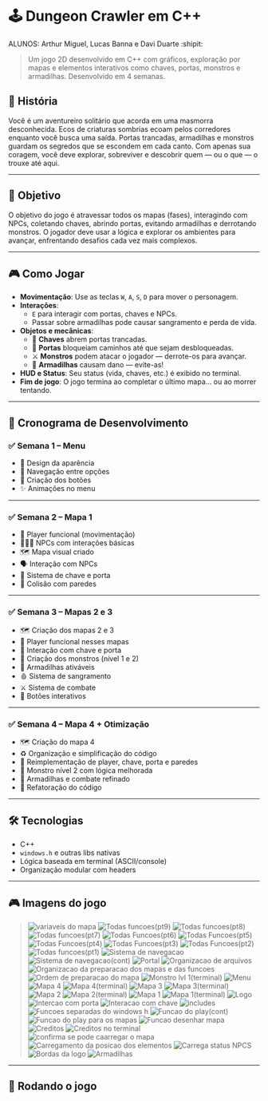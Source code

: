 # 🕹️ Dungeon Crawler em C++
ALUNOS: Arthur Miguel, Lucas Banna e Davi Duarte :shipit:

> Um jogo 2D desenvolvido em C++ com gráficos, exploração por mapas e elementos interativos como chaves, portas, monstros e armadilhas. Desenvolvido em 4 semanas.
## 📖 História
Você é um aventureiro solitário que acorda em uma masmorra desconhecida. Ecos de criaturas sombrias ecoam pelos corredores enquanto você busca uma saída. Portas trancadas, armadilhas e monstros guardam os segredos que se escondem em cada canto. Com apenas sua coragem, você deve explorar, sobreviver e descobrir quem — ou o que — o trouxe até aqui.

---

## 🎯 Objetivo
O objetivo do jogo é atravessar todos os mapas (fases), interagindo com NPCs, coletando chaves, abrindo portas, evitando armadilhas e derrotando monstros. O jogador deve usar a lógica e explorar os ambientes para avançar, enfrentando desafios cada vez mais complexos.

---

## 🎮 Como Jogar

- **Movimentação**: Use as teclas `W`, `A`, `S`, `D` para mover o personagem.
- **Interações**:
  - `E` para interagir com portas, chaves e NPCs.
  - Passar sobre armadilhas pode causar sangramento e perda de vida.
- **Objetos e mecânicas**:
  - 🔑 **Chaves** abrem portas trancadas.
  - 🚪 **Portas** bloqueiam caminhos até que sejam desbloqueadas.
  - ⚔️ **Monstros** podem atacar o jogador — derrote-os para avançar.
  - 🧨 **Armadilhas** causam dano — evite-as!
- **HUD e Status**: Seu status (vida, chaves, etc.) é exibido no terminal.
- **Fim de jogo**: O jogo termina ao completar o último mapa... ou ao morrer tentando.

  
---

## 📅 Cronograma de Desenvolvimento

### ✅ Semana 1 – Menu
- 🎨 Design da aparência
- 🧭 Navegação entre opções
- 🔘 Criação dos botões
- ✨ Animações no menu

---

### ✅ Semana 2 – Mapa 1
- 🧍 Player funcional (movimentação)
- 🧑‍🤝‍🧑 NPCs com interações básicas
- 🗺️ Mapa visual criado
- 🗣️ Interação com NPCs
- 🔑 Sistema de chave e porta
- 🧱 Colisão com paredes

---

### ✅ Semana 3 – Mapas 2 e 3
- 🗺️ Criação dos mapas 2 e 3
- 👣 Player funcional nesses mapas
- 🔑 Interação com chave e porta
- 👾 Criação dos monstros (nível 1 e 2)
- 🧨 Armadilhas ativáveis
- 🩸 Sistema de sangramento
- ⚔️ Sistema de combate
- 🔘 Botões interativos

---

### ✅ Semana 4 – Mapa 4 + Otimização
- 🗺️ Criação do mapa 4
- ♻️ Organização e simplificação do código
- 🔁 Reimplementação de player, chave, porta e paredes
- 👾 Monstro nível 2 com lógica melhorada
- 🧨 Armadilhas e combate refinado
- 🧼 Refatoração do código

---

## 🛠️ Tecnologias
- C++
- `windows.h` e outras libs nativas
- Lógica baseada em terminal (ASCII/console)
- Organização modular com headers

---

## 🎮 Imagens do jogo
> ![variaveis do mapa](https://github.com/user-attachments/assets/a10aeb9b-f8c3-483e-b3af-f6f3a94ecab0)
![Todas funcoes(pt9)](https://github.com/user-attachments/assets/bdcdabbd-599f-4e80-bdd2-f45e37a154ad)
![Todas funcoes(pt8)](https://github.com/user-attachments/assets/e0191fa3-20ac-411a-b354-5a982a3b48d1)
![Todas funcoes(pt7)](https://github.com/user-attachments/assets/b41a7054-b6e1-4034-addf-2da38fc99a37)
![Todas Funcoes(pt6)](https://github.com/user-attachments/assets/35fd1608-0be4-45e0-8e29-72f4b1576ce8)
![Todas Funcoes(pt5)](https://github.com/user-attachments/assets/dc036b2f-0da0-49c0-994f-6b4be7de2674)
![Todas Funcoes(pt4)](https://github.com/user-attachments/assets/a45f865a-690a-40ce-9dc9-1c24a7f7d971)
![Todas Funcoes(pt3)](https://github.com/user-attachments/assets/927a1c3d-2e31-4401-a3a4-1110aebb90e2)
![Todas Funcoes(pt2)](https://github.com/user-attachments/assets/88a421f0-7684-490e-a802-7435b7b04b90)
![Todas funcoes(pt1)](https://github.com/user-attachments/assets/4b786701-d318-4b2b-82ea-5e689a6b0387)
![Sistema de navegacao](https://github.com/user-attachments/assets/3fc12a7e-07d1-46b8-96f8-05f2bf5811be)
![Sistema de navegacao(cont)](https://github.com/user-attachments/assets/38c87bb6-4127-42f9-ad85-8fa00d242bd2)
![Portal](https://github.com/user-attachments/assets/f4af9034-1d3d-4a2a-b85e-1871e52f4d8d)
![Organizacao de arquivos](https://github.com/user-attachments/assets/275a108f-a6d3-40b0-8fd6-9362e9b8e20c)
![Organizacao da preparacao dos mapas e das funcoes](https://github.com/user-attachments/assets/869fcc3f-4f73-40e3-9dcd-505cf3e41a4d)
![Ordem de preparacao do mapa](https://github.com/user-attachments/assets/8cdb850a-a383-4dbd-a4ff-ea0ed9cbfd23)
![Monstro lvl 1(terminal)](https://github.com/user-attachments/assets/7b48e86f-5baf-4dd5-a378-7a16baf5d4d6)
![Menu](https://github.com/user-attachments/assets/c0b65b7e-0510-4e22-8516-e02f11ff7b52)
![Mapa 4](https://github.com/user-attachments/assets/7e3d9c43-8fa1-4ab0-9f79-9babc9e4b1a6)
![Mapa 4(terminal)](https://github.com/user-attachments/assets/9c0a04f8-fb9f-4f82-ab51-6f3c0c9724c2)
![Mapa 3](https://github.com/user-attachments/assets/51d92cb4-d07a-4c49-a1d9-ea1b73a5e134)
![Mapa 3(terminal)](https://github.com/user-attachments/assets/88a663b9-5b85-4d2b-b0c8-9358e5475676)
![Mapa 2](https://github.com/user-attachments/assets/9f7806ef-9dff-4bf5-87e4-f97ed2601c08)
![Mapa 2(terminal)](https://github.com/user-attachments/assets/ea4bf117-dbe9-4852-ac4b-8ab44fb32c43)
![Mapa 1](https://github.com/user-attachments/assets/2138177b-1176-464b-9ac9-cb031a357274)
![Mapa 1(terminal)](https://github.com/user-attachments/assets/2983804f-1d0d-4272-a85c-2fe993698acc)
![Logo](https://github.com/user-attachments/assets/d8999c31-dae1-46f4-ab00-09ad6b9b4322)
![Intercao com porta](https://github.com/user-attachments/assets/be357c82-ac39-4129-aaf0-d207d9e80dc1)
![Interacao com chave](https://github.com/user-attachments/assets/cbd1d8b2-34e4-45fe-a723-2aff325987a1)
![includes](https://github.com/user-attachments/assets/4c30e024-bcaa-4dc5-a04f-0c2e11213337)
![Funcoes separadas do windows h](https://github.com/user-attachments/assets/b8d0e2be-7443-465a-8506-a387f49ccee2)
![Funcao do play(cont)](https://github.com/user-attachments/assets/cd61295f-665d-46e0-b025-5d9c1744a475)
![Funcao do play para os mapas](https://github.com/user-attachments/assets/9cbe2eae-9be8-4232-a758-fb867d7653ca)
![Funcao desenhar mapa](https://github.com/user-attachments/assets/158d7e41-df50-4768-b5f0-4c1252f8f2c4)
![Creditos](https://github.com/user-attachments/assets/de614de0-a2bd-4e07-821f-297363af2050)
![Creditos no terminal](https://github.com/user-attachments/assets/46c6ab69-4b95-4bab-a6e0-04c5ca10a149)
![confirma se pode caarregar o mapa](https://github.com/user-attachments/assets/6438aed5-0138-49e3-bc06-aa21c9d4986f)
![Carregamento da posicao dos elementos](https://github.com/user-attachments/assets/986edb15-5ec0-4d96-b843-a0296f1da5c5)
![Carrega status NPCS](https://github.com/user-attachments/assets/ea7aa1ed-3d1c-44a1-bbd9-190edae2c7d8)
![Bordas da logo](https://github.com/user-attachments/assets/bf6ad3fb-3f66-42aa-b515-affae2cf325a)
![Armadilhas](https://github.com/user-attachments/assets/ba001b1b-5267-4e05-a267-3d80d3b35d55)

---

## 🚀 Rodando o jogo
```bash

